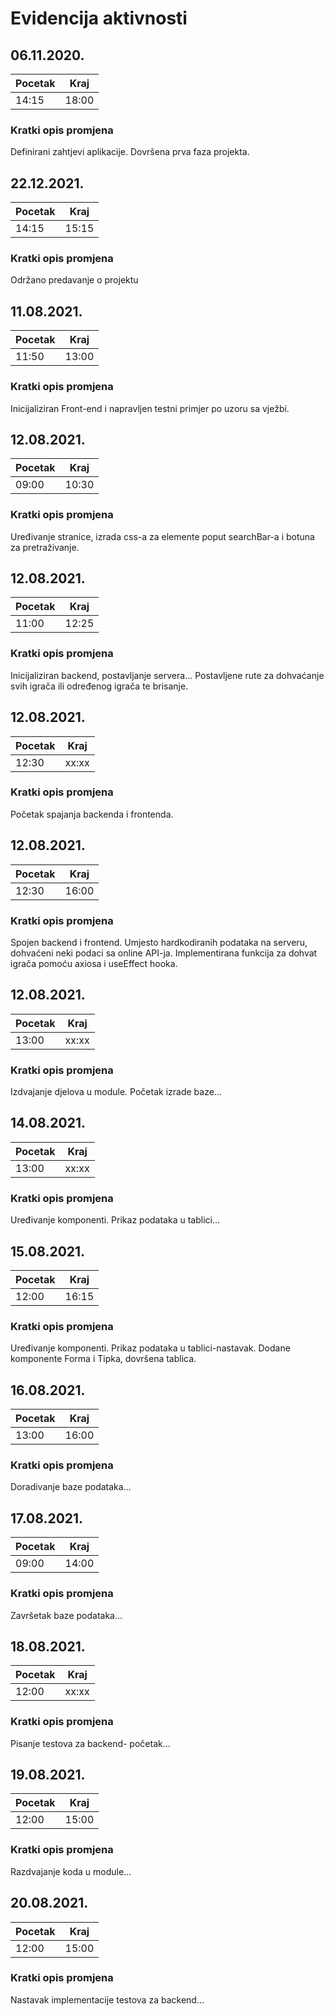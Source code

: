 # Evidencija aktivnosti

## 06.11.2020.
Pocetak | Kraj
------- | ----
14:15   | 18:00
### Kratki opis promjena
Definirani zahtjevi aplikacije.
Dovršena prva faza projekta.


## 22.12.2021.
Pocetak | Kraj
------- | ----
14:15   | 15:15
### Kratki opis promjena
Održano predavanje o projektu

## 11.08.2021.
Pocetak | Kraj
------- | ----
11:50   | 13:00
### Kratki opis promjena
Inicijaliziran Front-end i napravljen testni primjer po uzoru sa vježbi.

## 12.08.2021.
Pocetak | Kraj
------- | ----
09:00   | 10:30
### Kratki opis promjena
Uređivanje stranice, izrada css-a za elemente poput searchBar-a i botuna za pretraživanje.

## 12.08.2021.
Pocetak | Kraj
------- | ----
11:00   | 12:25
### Kratki opis promjena
Inicijaliziran backend, postavljanje servera...
Postavljene rute za dohvaćanje svih igrača ili određenog igrača te brisanje.

## 12.08.2021.
Pocetak | Kraj
------- | ----
12:30   | xx:xx
### Kratki opis promjena
Početak spajanja backenda i frontenda.

## 12.08.2021.
Pocetak | Kraj
------- | ----
12:30   | 16:00
### Kratki opis promjena
Spojen backend i frontend. Umjesto hardkodiranih podataka na serveru, dohvaćeni neki podaci sa online API-ja. 
Implementirana funkcija za dohvat igrača pomoću axiosa i useEffect hooka.

## 12.08.2021.
Pocetak | Kraj
------- | ----
13:00   | xx:xx
### Kratki opis promjena
Izdvajanje djelova u module. Početak izrade baze...

## 14.08.2021.
Pocetak | Kraj
------- | ----
13:00   | xx:xx
### Kratki opis promjena
Uređivanje komponenti. Prikaz podataka u tablici...

## 15.08.2021.
Pocetak | Kraj
------- | ----
12:00   | 16:15
### Kratki opis promjena
Uređivanje komponenti. Prikaz podataka u tablici-nastavak. 
Dodane komponente Forma i Tipka, dovršena tablica.

## 16.08.2021.
Pocetak | Kraj
------- | ----
13:00   | 16:00
### Kratki opis promjena
Doradivanje baze podataka...

## 17.08.2021.
Pocetak | Kraj
------- | ----
09:00   | 14:00
### Kratki opis promjena
Završetak baze podataka...

## 18.08.2021.
Pocetak | Kraj
------- | ----
12:00   | xx:xx
### Kratki opis promjena
Pisanje testova za backend- početak...

## 19.08.2021.
Pocetak | Kraj
------- | ----
12:00   | 15:00
### Kratki opis promjena
Razdvajanje koda u module...

## 20.08.2021.
Pocetak | Kraj
------- | ----
12:00   | 15:00
### Kratki opis promjena
Nastavak implementacije testova za backend...